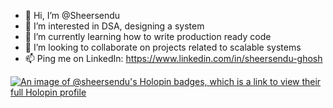 - 👋 Hi, I’m @Sheersendu
- 👀 I’m interested in DSA, designing a system
- 🌱 I’m currently learning how to write production ready code
- 💞️ I’m looking to collaborate on projects related to scalable systems
- 📫 Ping me on LinkedIn: https://www.linkedin.com/in/sheersendu-ghosh
  
<!--- ![Anurag's GitHub stats](https://github-readme-stats.vercel.app/api?username=sheersendu) --->
[![An image of @sheersendu's Holopin badges, which is a link to view their full Holopin profile](https://holopin.me/sheersendu)](https://holopin.io/@sheersendu)
<!---
Sheersendu/Sheersendu is a ✨ special ✨ repository because its `README.md` (this file) appears on your GitHub profile.
You can click the Preview link to take a look at your changes.
--->
